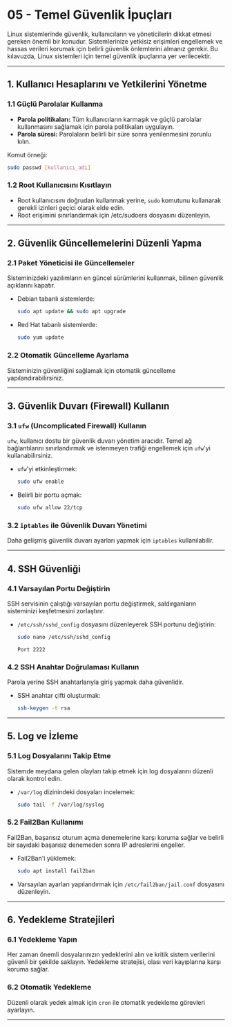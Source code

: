 # 05 - Temel Güvenlik İpuçları

Linux sistemlerinde güvenlik, kullanıcıların ve yöneticilerin dikkat etmesi gereken önemli bir konudur. Sistemlerinize yetkisiz erişimleri engellemek ve hassas verileri korumak için belirli güvenlik önlemlerini almanız gerekir. Bu kılavuzda, Linux sistemleri için temel güvenlik ipuçlarına yer verilecektir.

---

## 1. Kullanıcı Hesaplarını ve Yetkilerini Yönetme

### 1.1 Güçlü Parolalar Kullanma

- **Parola politikaları:** Tüm kullanıcıların karmaşık ve güçlü parolalar kullanmasını sağlamak için parola politikaları uygulayın.
- **Parola süresi:** Parolaların belirli bir süre sonra yenilenmesini zorunlu kılın.

Komut örneği:
```bash
sudo passwd [kullanıcı_adı]
```

### 1.2 Root Kullanıcısını Kısıtlayın

- Root kullanıcısını doğrudan kullanmak yerine, `sudo` komutunu kullanarak gerekli izinleri geçici olarak elde edin.
- Root erişimini sınırlandırmak için /etc/sudoers dosyasını düzenleyin.

---

## 2. Güvenlik Güncellemelerini Düzenli Yapma

### 2.1 Paket Yöneticisi ile Güncellemeler

Sisteminizdeki yazılımların en güncel sürümlerini kullanmak, bilinen güvenlik açıklarını kapatır.

- Debian tabanlı sistemlerde:
  ```bash
  sudo apt update && sudo apt upgrade
  ```

- Red Hat tabanlı sistemlerde:
  ```bash
  sudo yum update
  ```

### 2.2 Otomatik Güncelleme Ayarlama

Sisteminizin güvenliğini sağlamak için otomatik güncelleme yapılandırabilirsiniz.

---

## 3. Güvenlik Duvarı (Firewall) Kullanın

### 3.1 `ufw` (Uncomplicated Firewall) Kullanın

`ufw`, kullanıcı dostu bir güvenlik duvarı yönetim aracıdır. Temel ağ bağlantılarını sınırlandırmak ve istenmeyen trafiği engellemek için `ufw`'yi kullanabilirsiniz.

- `ufw`'yi etkinleştirmek:
  ```bash
  sudo ufw enable
  ```

- Belirli bir portu açmak:
  ```bash
  sudo ufw allow 22/tcp
  ```

### 3.2 `iptables` ile Güvenlik Duvarı Yönetimi

Daha gelişmiş güvenlik duvarı ayarları yapmak için `iptables` kullanılabilir.

---

## 4. SSH Güvenliği

### 4.1 Varsayılan Portu Değiştirin

SSH servisinin çalıştığı varsayılan portu değiştirmek, saldırganların sisteminizi keşfetmesini zorlaştırır.

- `/etc/ssh/sshd_config` dosyasını düzenleyerek SSH portunu değiştirin:
  ```bash
  sudo nano /etc/ssh/sshd_config
  ```
  ```
  Port 2222
  ```

### 4.2 SSH Anahtar Doğrulaması Kullanın

Parola yerine SSH anahtarlarıyla giriş yapmak daha güvenlidir.

- SSH anahtar çifti oluşturmak:
  ```bash
  ssh-keygen -t rsa
  ```

---

## 5. Log ve İzleme

### 5.1 Log Dosyalarını Takip Etme

Sistemde meydana gelen olayları takip etmek için log dosyalarını düzenli olarak kontrol edin.

- `/var/log` dizinindeki dosyaları incelemek:
  ```bash
  sudo tail -f /var/log/syslog
  ```

### 5.2 Fail2Ban Kullanımı

Fail2Ban, başarısız oturum açma denemelerine karşı koruma sağlar ve belirli bir sayıdaki başarısız denemeden sonra IP adreslerini engeller.

- Fail2Ban'i yüklemek:
  ```bash
  sudo apt install fail2ban
  ```

- Varsayılan ayarları yapılandırmak için `/etc/fail2ban/jail.conf` dosyasını düzenleyin.

---

## 6. Yedekleme Stratejileri

### 6.1 Yedekleme Yapın

Her zaman önemli dosyalarınızın yedeklerini alın ve kritik sistem verilerini güvenli bir şekilde saklayın. Yedekleme stratejisi, olası veri kayıplarına karşı koruma sağlar.

### 6.2 Otomatik Yedekleme

Düzenli olarak yedek almak için `cron` ile otomatik yedekleme görevleri ayarlayın.

---
